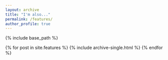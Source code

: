 ```yaml
---
layout: archive
title: "I'm also..."
permalink: /features/
author_profile: true
---
```


{% include base_path %}


{% for post in site.features %}
  {% include archive-single.html %}
{% endfor %}